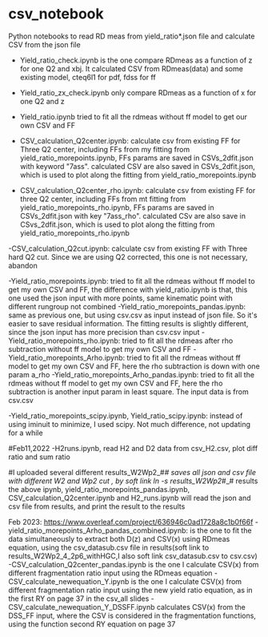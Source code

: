 # csv_notebook
Python notebooks to read RD meas from yield_ratio*.json file and calculate CSV from the json file
- Yield_ratio_check.ipynb is the one compare RDmeas as a function of z for one Q2 and xbj. It calculated CSV from RDmeas(data) and some existing model, cteq6l1 for pdf, fdss for ff

- Yield_ratio_zx_check.ipynb only compare RDmeas as a function of x for one Q2 and z

- Yield_ratio.ipynb tried to fit all the rdmeas without ff model to get our own CSV and FF

- CSV_calculation_Q2center.ipynb: calculate csv from existing FF for Three Q2 center, including FFs from my fitting from yield_ratio_morepoints.ipynb, FFs params are saved in CSVs_2dfit.json with keyword "7ass". calculated CSV are also saved in CSVs_2dfit.json, which is used to plot along the fitting from yield_ratio_morepoints.ipynb
- CSV_calculation_Q2center_rho.ipynb: calculate csv from existing FF for three Q2 center, including FFs from mt fitting from yield_ratio_morepoints_rho.ipynb, FFs params are saved in CSVs_2dfit.json with key "7ass_rho". calculated CSv are also save in CSvs_2dfit.json, which is used to plot along the fitting from yield_ratio_morepoints_rho.ipynb

-CSV_calculation_Q2cut.ipynb: calculate csv from existing FF with Three hard Q2 cut. Since we are using Q2 corrected, this one is not necessary, abandon 

-Yield_ratio_morepoints.ipynb: tried to fit all the rdmeas without ff model to get my own CSV and FF, the difference with yield_ratio.ipynb is that, this one used the json input with more points, same kinematic point with different rungroup not combined
-Yield_ratio_morepoints_pandas.ipynb: same as previous one, but using csv.csv as input instead of json file. So it's easier to save residual information. The fitting results is slightly different, since the json input has more precision than csv.csv input
-Yield_ratio_morepoints_rho.ipynb: tried to fit all the rdmeas after rho subtraction without ff model to get my own CSV and FF
-Yield_ratio_morepoints_Arho.ipynb: tried to fit all the rdmeas without ff model to get my own CSV and FF, here the rho subtraction is down with one param a_rho
-Yield_ratio_morepoints_Arho_pandas.ipynb: tried to fit all the rdmeas without ff model to get my own CSV and FF, here the rho subtraction is another input param in least square. The input data is from csv.csv

-Yield_ratio_morepoints_scipy.ipynb, Yield_ratio_scipy.ipynb: instead of using iminuit to minimize, I used scipy. Not much difference, not updating for a while

#Feb11,2022
-H2runs.ipynb, read H2 and D2 data from csv_H2.csv, plot diff ratio and sum ratio

#I uploaded several different results_W2Wp2_#_# saves all json and csv file with different W2 and Wp2 cut , by soft link 
ln -s results_W2Wp2_#_# results
the above ipynb, yield_ratio_morepoints_pandas.ipynb, CSV_calculation_Q2center.ipynb and H2_runs.ipynb will read the json and csv file from results, and print the result to the results

Feb 2023:
https://www.overleaf.com/project/636946c0ad1728a8c1b0f66f
-yield_ratio_morepoints_Arho_pandas_combined.ipynb: is the one to fit the data simultaneously to extract both D(z) and CSV(x) using RDmeas equation, using the csv_datasub.csv file in results(soft link to results_W2Wp2_4_2p6_withHGC,I also soft link csv_datasub.csv to csv.csv) 
-CSV_calculation_Q2center_pandas.ipynb is the one I calculate CSV(x) from different fragmentation ratio input using the RDmeas equation
-CSV_calculate_newequation_Y.ipynb is the one I calculate CSV(x) from different fragmentation ratio input using the new yield ratio equation, as in the first RY on page 37 in the csv_all slides
-CSV_calculate_newequation_Y_DSSFF.ipynb calculates CSV(x) from the DSS_FF input, where the CSV is considered in the fragmentation functions, using the function second RY equation on page 37
